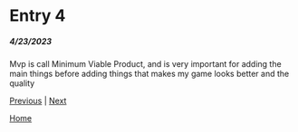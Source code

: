 # Entry 4
##### 4/23/2023

Mvp is call Minimum Viable Product, and is very important for adding the main things before adding things that makes my game looks better and the quality

[Previous](entry03.md) | [Next](entry05.md)

[Home](../README.md)